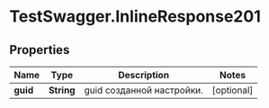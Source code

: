 # TestSwagger.InlineResponse201

## Properties

Name | Type | Description | Notes
------------ | ------------- | ------------- | -------------
**guid** | **String** | guid созданной настройки. | [optional] 


